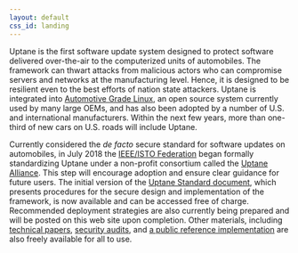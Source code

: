 ```yaml
---
layout: default
css_id: landing
---
```


Uptane is the first software update system designed to protect software delivered over-the-air to the computerized units of automobiles.
The framework can thwart attacks from malicious actors who can
compromise servers and networks at the manufacturing level.  Hence, it is designed to be resilient even to the best efforts of nation state
attackers. Uptane is integrated into [Automotive Grade Linux](https://www.automotivelinux.org/),
an open source system currently used by many large OEMs, and has also been adopted by a number of U.S. and international manufacturers. Within the next few years, more than one-third of new cars on U.S. roads will include Uptane.

Currently considered the *de facto* secure standard for software updates on
automobiles, in July 2018 the [IEEE/ISTO Federation](https://ieee-isto.org/) began
formally standardizing Uptane under a non-profit consortium called the [Uptane
Alliance](https://ieee-isto.org/member_programs/uptane-alliance/). This 
step will encourage adoption and ensure clear guidance for future
users. The initial version of the [Uptane Standard document](https://uptane.github.io/uptane-standard/uptane-standard.html), which presents procedures for the secure design and implementation of the framework, is now available and can be accessed free of charge. Recommended deployment strategies are also currently being prepared and will be posted on this web site upon completion. Other materials, including [technical papers](https://uptane.github.io/publications.html),
[security audits](https://uptane.github.io/audits.html), and
[a public reference implementation](https://github.com/uptane/uptane)
are also freely available for all to use.

